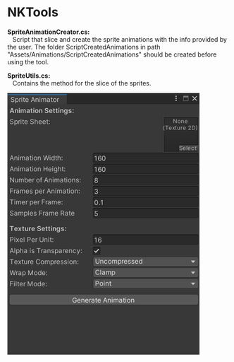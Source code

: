 # NKTools

**SpriteAnimationCreator.cs:**  
&nbsp;&nbsp;  Script that slice and create the sprite animations with the info provided by the user. The folder ScriptCreatedAnimations in path "Assets/Animations/ScriptCreatedAnimations" should be created before using the tool.
  
**SpriteUtils.cs:**  
&nbsp;&nbsp;  Contains the method for the slice of the sprites.

![Sprite Animator](/Images/SpriteAnimator.png)
